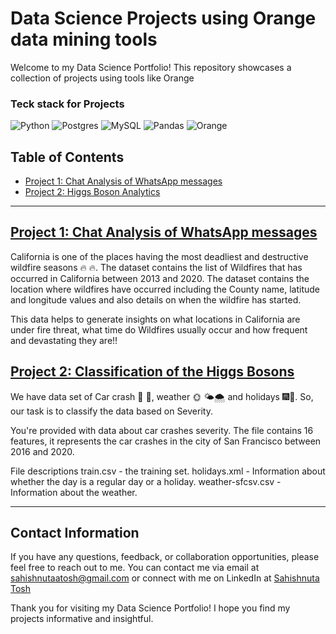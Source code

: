 # Data Science Projects using Orange data mining tools

Welcome to my Data Science Portfolio! This repository showcases a collection of projects using tools like Orange

### Teck stack for Projects 
![Python](https://img.shields.io/badge/python-3670A0?style=for-the-badge&logo=python&logoColor=ffdd54)
![Postgres](https://img.shields.io/badge/postgres-%23316192.svg?style=for-the-badge&logo=postgresql&logoColor=white)
![MySQL](https://img.shields.io/badge/mysql-%2300f.svg?style=for-the-badge&logo=mysql&logoColor=white)
![Pandas](https://img.shields.io/badge/pandas-%23150458.svg?style=for-the-badge&logo=pandas&logoColor=white)
![Orange](https://img.shields.io/badge/orange-%2300f.svg?style=for-the-badge&logo=mysql&logoColor=orange)

## Table of Contents

- [Project 1: Chat Analysis of WhatsApp messages](https://github.com/Sahishnuta/Machine_Learning-projects/tree/main/Chat_Analysis)
- [Project 2: Higgs Boson Analytics](https://github.com/Sahishnuta/Machine_Learning-projects/tree/main/Higgs_Boson_Analytics)


---
## [Project 1: Chat Analysis of WhatsApp messages](https://github.com/Sahishnuta/Machine_Learning-projects/tree/main/Chat_Analysis)

California is one of the places having the most deadliest and destructive wildfire seasons :fire: :fire:. The dataset contains the list of Wildfires that has occurred in California between 2013 and 2020. The dataset contains the location where wildfires have occurred including the County name, latitude and longitude values and also details on when the wildfire has started. 

This data helps to generate insights on what locations in California are under fire threat, what time do Wildfires usually occur and how frequent and devastating they are!!

## [Project 2: Classification of the Higgs Bosons](https://github.com/Sahishnuta/Machine_Learning-projects/tree/main/Higgs_Boson_Analytics)

We have data set of Car crash :red_car: :blue_car:, weather :sun_with_face: :sun_behind_small_cloud::cloud_with_snow: and holidays :fireworks::confetti_ball:. So, our task is to classify the data based on Severity.

You're provided with data about car crashes severity. The file contains 16 features, it represents the car crashes in the city of San Francisco between 2016 and 2020.

File descriptions
train.csv - the training set.
holidays.xml - Information about whether the day is a regular day or a holiday.
weather-sfcsv.csv - Information about the weather.

---

## Contact Information
 
If you have any questions, feedback, or collaboration opportunities, please feel free to reach out to me. You can contact me via email at [sahishnutaatosh@gmail.com](mailto:isahishnutaatosh@gmail.com) or connect with me on LinkedIn at [Sahishnuta Tosh](https://www.linkedin.com/in/sahishnuta-tosh/)

Thank you for visiting my Data Science Portfolio! I hope you find my projects informative and insightful.

